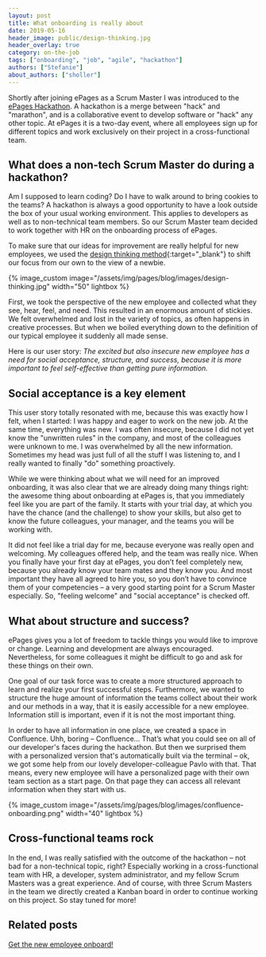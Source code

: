 ```yaml
---
layout: post
title: What onboarding is really about
date: 2019-05-16
header_image: public/design-thinking.jpg
header_overlay: true
category: on-the-job
tags: ["onboarding", "job", "agile", "hackathon"]
authors: ["Stefanie"]
about_authors: ["sholler"]
---
```


Shortly after joining ePages as a Scrum Master I was introduced to the [ePages Hackathon](/blog/events/this-years-hackathon-a-travel-through-time/). 
A hackathon is a merge between "hack" and "marathon", and is a collaborative event to develop software or "hack" any other topic.
At ePages it is a two-day event, where all employees sign up for different topics and work exclusively on their project in a cross-functional team.

## What does a non-tech Scrum Master do during a hackathon?

Am I supposed to learn coding?
Do I have to walk around to bring cookies to the teams?
A hackathon is always a good opportunity to have a look outside the box of your usual working environment.
This applies to developers as well as to non-technical team members. 
So our Scrum Master team decided to work together with HR on the onboarding process of ePages.

To make sure that our ideas for improvement are really helpful for new employees, we used the [design thinking method](https://en.wikipedia.org/wiki/Design_thinking){:target="_blank"} to shift our focus from our own to the view of a newbie. 

{% image_custom image="/assets/img/pages/blog/images/design-thinking.jpg" width="50" lightbox %}

First, we took the perspective of the new employee and collected what they see, hear, feel, and need.
This resulted in an enormous amount of stickies.
We felt overwhelmed and lost in the variety of topics, as often happens in creative processes.
But when we boiled everything down to the definition of our typical employee it suddenly all made sense.

Here is our user story:
*The excited but also insecure new employee has a need for social acceptance, structure, and success, because it is more important to feel self-effective than getting pure information.*

## Social acceptance is a key element

This user story totally resonated with me, because this was exactly how I felt, when I started: I was happy and eager to work on the new job. 
At the same time, everything was new.
I was often insecure, because I did not yet know the "unwritten rules" in the company, and most of the colleagues were unknown to me.
I was overwhelmed by all the new information.
Sometimes my head was just full of all the stuff I was listening to, and I really wanted to finally "do" something proactively.

While we were thinking about what we will need for an improved onboarding, it was also clear that we are already doing many things right: the awesome thing about onboarding at ePages is, that you immediately feel like you are part of the family.
It starts with your trial day, at which you have the chance (and the challenge) to show your skills, but also get to know the future colleagues, your manager, and the teams you will be working with.

It did not feel like a trial day for me, because everyone was really open and welcoming. 
My colleagues offered help, and the team was really nice. 
When you finally have your first day at ePages, you don’t feel completely new, because you already know your team mates and they know you.
And most important they have all agreed to hire you, so you don’t have to convince them of your competencies – a very good starting point for a Scrum Master especially.
So, "feeling welcome" and "social acceptance" is checked off.

## What about structure and success? 

ePages gives you a lot of freedom to tackle things you would like to improve or change.
Learning and development are always encouraged. 
Nevertheless, for some colleagues it might be difficult to go and ask for these things on their own.

One goal of our task force was to create a more structured approach to learn and realize your first successful steps.
Furthermore, we wanted to structure the huge amount of information the teams collect about their work and our methods in a way, that it is easily accessible for a new employee.
Information still is important, even if it is not the most important thing.

In order to have all information in one place, we created a space in Confluence. 
Uhh, boring – Confluence…
That’s what you could see on all of our developer's faces during the hackathon. 
But then we surprised them with a personalized version that's automatically built via the terminal – ok, we got some help from our lovely developer-colleague Pavlo with that.
That means, every new employee will have a personalized page with their own team section as a start page.
On that page they can access all relevant information when they start with us.

{% image_custom image="/assets/img/pages/blog/images/confluence-onboarding.png" width="40" lightbox %}

## Cross-functional teams rock

In the end, I was really satisfied with the outcome of the hackathon – not bad for a non-technical topic, right?
Especially working in a cross-functional team with HR, a developer, system administrator, and my fellow Scrum Masters was a great experience. 
And of course, with three Scrum Masters in the team we directly created a Kanban board in order to continue working on this project.
So stay tuned for more!

## Related posts

[Get the new employee onboard!](/blog/on-the-job/get-the-new-employee-onboard/)
